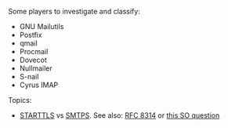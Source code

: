 
Some players to investigate and classify:

- GNU Mailutils
- Postfix
- qmail
- Procmail
- Dovecot
- Nullmailer
- S-nail
- Cyrus IMAP

Topics:

- [STARTTLS](https://en.wikipedia.org/wiki/Opportunistic_TLS) vs [SMTPS](https://en.wikipedia.org/wiki/SMTPS). See also: [RFC 8314](https://www.rfc-editor.org/rfc/rfc8314.html) or [this SO question](https://serverfault.com/questions/605715/what-is-the-difference-between-smtps-and-submission)